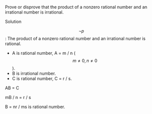 Prove or disprove that the product of a nonzero rational number and an irrational number is irrational.

Solution

$$\neg p$$: The product of a nonzero rational number and an irrational number is rational.

+ A is rational number, A = m / n ($$m \ne 0, n \ne 0$$).
+ B is irrational number.
+ C is rational number, C = r / s.

AB = C

mB / n = r / s

B = nr / ms is rational number.